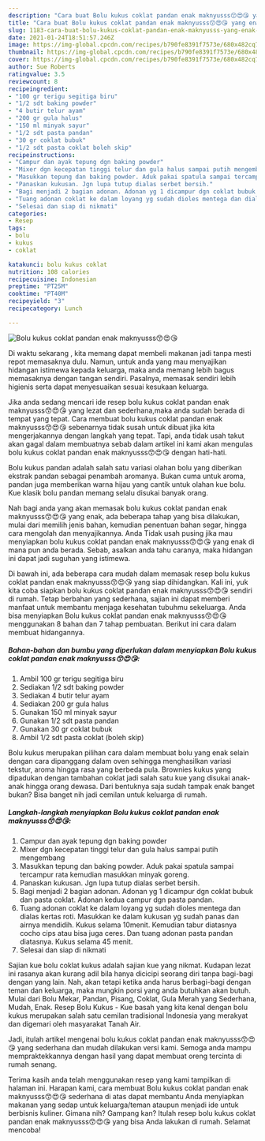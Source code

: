 ```yaml
---
description: "Cara buat Bolu kukus coklat pandan enak maknyusss😙😍😘 yang enak Untuk Jualan"
title: "Cara buat Bolu kukus coklat pandan enak maknyusss😙😍😘 yang enak Untuk Jualan"
slug: 1183-cara-buat-bolu-kukus-coklat-pandan-enak-maknyusss-yang-enak-untuk-jualan
date: 2021-01-24T18:51:57.246Z
image: https://img-global.cpcdn.com/recipes/b790fe8391f7573e/680x482cq70/bolu-kukus-coklat-pandan-enak-maknyusss😙😍😘-foto-resep-utama.jpg
thumbnail: https://img-global.cpcdn.com/recipes/b790fe8391f7573e/680x482cq70/bolu-kukus-coklat-pandan-enak-maknyusss😙😍😘-foto-resep-utama.jpg
cover: https://img-global.cpcdn.com/recipes/b790fe8391f7573e/680x482cq70/bolu-kukus-coklat-pandan-enak-maknyusss😙😍😘-foto-resep-utama.jpg
author: Sue Roberts
ratingvalue: 3.5
reviewcount: 8
recipeingredient:
- "100 gr terigu segitiga biru"
- "1/2 sdt baking powder"
- "4 butir telur ayam"
- "200 gr gula halus"
- "150 ml minyak sayur"
- "1/2 sdt pasta pandan"
- "30 gr coklat bubuk"
- "1/2 sdt pasta coklat boleh skip"
recipeinstructions:
- "Campur dan ayak tepung dgn baking powder"
- "Mixer dgn kecepatan tinggi telur dan gula halus sampai putih mengembang"
- "Masukkan tepung dan baking powder. Aduk pakai spatula sampai tercampur rata kemudian masukkan minyak goreng."
- "Panaskan kukusan. Jgn lupa tutup dialas serbet bersih."
- "Bagi menjadi 2 bagian adonan. Adonan yg 1 dicampur dgn coklat bubuk dan pasta coklat. Adonan kedua campur dgn pasta pandan."
- "Tuang adonan coklat ke dalam loyang yg sudah dioles mentega dan dialas kertas roti. Masukkan ke dalam kukusan yg sudah panas dan airnya mendidih. Kukus selama 10menit. Kemudian tabur diatasnya cocho cips atau bisa juga ceres. Dan tuang adonan pasta pandan diatasnya. Kukus selama 45 menit."
- "Selesai dan siap di nikmati"
categories:
- Resep
tags:
- bolu
- kukus
- coklat

katakunci: bolu kukus coklat 
nutrition: 108 calories
recipecuisine: Indonesian
preptime: "PT25M"
cooktime: "PT40M"
recipeyield: "3"
recipecategory: Lunch

---
```



![Bolu kukus coklat pandan enak maknyusss😙😍😘](https://img-global.cpcdn.com/recipes/b790fe8391f7573e/680x482cq70/bolu-kukus-coklat-pandan-enak-maknyusss😙😍😘-foto-resep-utama.jpg)

Di waktu  sekarang , kita memang dapat membeli makanan jadi tanpa mesti repot memasaknya dulu. Namun, untuk anda yang mau menyajikan hidangan istimewa kepada keluarga, maka anda memang lebih bagus memasaknya dengan tangan sendiri. Pasalnya, memasak sendiri lebih higienis serta dapat menyesuaikan sesuai kesukaan keluarga.

Jika anda sedang mencari ide resep bolu kukus coklat pandan enak maknyusss😙😍😘 yang lezat dan sederhana,maka anda sudah berada di tempat yang tepat. Cara membuat bolu kukus coklat pandan enak maknyusss😙😍😘  sebenarnya tidak susah untuk dibuat jika kita mengerjakannya dengan langkah yang tepat. Tapi, anda tidak usah takut akan gagal dalam membuatnya 
sebab dalam artikel ini kami akan mengulas bolu kukus coklat pandan enak maknyusss😙😍😘 dengan hati-hati.  

Bolu kukus pandan adalah salah satu variasi olahan bolu yang diberikan ekstrak pandan sebagai penambah aromanya. Bukan cuma untuk aroma, pandan juga memberikan warna hijau yang cantik untuk olahan kue bolu. Kue klasik bolu pandan memang selalu disukai banyak orang.

Nah bagi anda yang akan memasak bolu kukus coklat pandan enak maknyusss😙😍😘 yang enak, ada beberapa tahap yang bisa dilakukan, mulai dari memilih jenis bahan, kemudian penentuan bahan segar, hingga cara mengolah dan menyajikannya. Anda Tidak usah pusing jika mau menyiapkan bolu kukus coklat pandan enak maknyusss😙😍😘 yang enak di mana pun anda berada. Sebab, asalkan anda  tahu caranya, maka hidangan ini dapat jadi suguhan yang istimewa.

Di bawah ini, ada beberapa cara mudah dalam memasak resep bolu kukus coklat pandan enak maknyusss😙😍😘 yang siap dihidangkan. Kali ini, yuk kita coba siapkan bolu kukus coklat pandan enak maknyusss😙😍😘 sendiri di rumah. Tetap berbahan yang sederhana, sajian ini dapat memberi manfaat untuk membantu menjaga kesehatan tubuhmu sekeluarga. Anda bisa menyiapkan Bolu kukus coklat pandan enak maknyusss😙😍😘 menggunakan 8 bahan dan 7 tahap pembuatan. Berikut ini cara dalam membuat hidangannya.

<!--inarticleads1-->

##### Bahan-bahan dan bumbu yang diperlukan dalam menyiapkan Bolu kukus coklat pandan enak maknyusss😙😍😘:

1. Ambil 100 gr terigu segitiga biru
1. Sediakan 1/2 sdt baking powder
1. Sediakan 4 butir telur ayam
1. Sediakan 200 gr gula halus
1. Gunakan 150 ml minyak sayur
1. Gunakan 1/2 sdt pasta pandan
1. Gunakan 30 gr coklat bubuk
1. Ambil 1/2 sdt pasta coklat (boleh skip)


Bolu kukus merupakan pilihan cara dalam membuat bolu yang enak selain dengan cara dipanggang dalam oven sehingga menghasilkan variasi tekstur, aroma hingga rasa yang berbeda pula. Brownies kukus yang dipadukan dengan tambahan coklat jadi salah satu kue yang disukai anak-anak hingga orang dewasa. Dari bentuknya saja sudah tampak enak banget bukan? Bisa banget nih jadi cemilan untuk keluarga di rumah. 

<!--inarticleads2-->

##### Langkah-langkah menyiapkan Bolu kukus coklat pandan enak maknyusss😙😍😘:

1. Campur dan ayak tepung dgn baking powder
1. Mixer dgn kecepatan tinggi telur dan gula halus sampai putih mengembang
1. Masukkan tepung dan baking powder. Aduk pakai spatula sampai tercampur rata kemudian masukkan minyak goreng.
1. Panaskan kukusan. Jgn lupa tutup dialas serbet bersih.
1. Bagi menjadi 2 bagian adonan. Adonan yg 1 dicampur dgn coklat bubuk dan pasta coklat. Adonan kedua campur dgn pasta pandan.
1. Tuang adonan coklat ke dalam loyang yg sudah dioles mentega dan dialas kertas roti. Masukkan ke dalam kukusan yg sudah panas dan airnya mendidih. Kukus selama 10menit. Kemudian tabur diatasnya cocho cips atau bisa juga ceres. Dan tuang adonan pasta pandan diatasnya. Kukus selama 45 menit.
1. Selesai dan siap di nikmati


Sajian kue bolu coklat kukus adalah sajian kue yang nikmat. Kudapan lezat ini rasanya akan kurang adil bila hanya dicicipi seorang diri tanpa bagi-bagi dengan yang lain. Nah, akan tetapi ketika anda harus berbagi-bagi dengan teman dan keluarga, maka mungkin porsi yang anda butuhkan akan butuh. Mulai dari Bolu Mekar, Pandan, Pisang, Coklat, Gula Merah yang Sederhana, Mudah, Enak. Resep Bolu Kukus - Kue basah yang kita kenal dengan bolu kukus merupakan salah satu cemilan tradisional Indonesia yang merakyat dan digemari oleh masyarakat Tanah Air. 

Jadi, itulah artikel mengenai  bolu kukus coklat pandan enak maknyusss😙😍😘  yang sederhana dan mudah dilakukan versi kami. Semoga anda mampu mempraktekkannya dengan hasil yang dapat membuat oreng tercinta di rumah senang. 

Terima kasih anda telah menggunakan resep yang kami tampilkan di halaman ini. Harapan kami, cara membuat  Bolu kukus coklat pandan enak maknyusss😙😍😘 sederhana di atas dapat membantu Anda menyiapkan makanan yang sedap untuk keluarga/teman ataupun menjadi ide untuk berbisnis kuliner. Gimana nih? Gampang kan? Itulah resep bolu kukus coklat pandan enak maknyusss😙😍😘 yang bisa Anda lakukan di rumah. Selamat mencoba!

